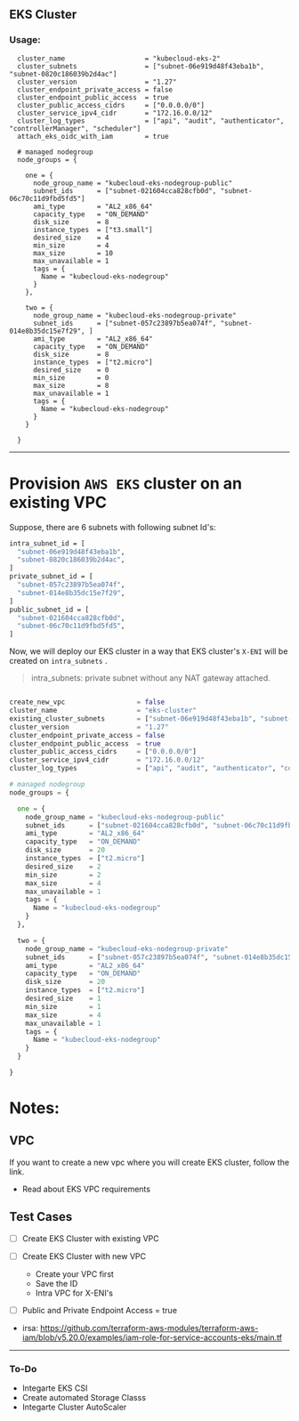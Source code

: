 ## EKS Cluster

### Usage:

```
  cluster_name                    = "kubecloud-eks-2"
  cluster_subnets                 = ["subnet-06e919d48f43eba1b", "subnet-0820c186039b2d4ac"]
  cluster_version                 = "1.27"
  cluster_endpoint_private_access = false
  cluster_endpoint_public_access  = true
  cluster_public_access_cidrs     = ["0.0.0.0/0"]
  cluster_service_ipv4_cidr       = "172.16.0.0/12"
  cluster_log_types               = ["api", "audit", "authenticator", "controllerManager", "scheduler"]
  attach_eks_oidc_with_iam        = true
  
  # managed nodegroup
  node_groups = {
  
    one = {
      node_group_name = "kubecloud-eks-nodegroup-public"
      subnet_ids      = ["subnet-021604cca828cfb0d", "subnet-06c70c11d9fbd5fd5"]
      ami_type        = "AL2_x86_64"
      capacity_type   = "ON_DEMAND"
      disk_size       = 8
      instance_types  = ["t3.small"]
      desired_size    = 4
      min_size        = 4
      max_size        = 10
      max_unavailable = 1
      tags = {
        Name = "kubecloud-eks-nodegroup"
      }
    },
  
    two = {
      node_group_name = "kubecloud-eks-nodegroup-private"
      subnet_ids      = ["subnet-057c23897b5ea074f", "subnet-014e8b35dc15e7f29", ]
      ami_type        = "AL2_x86_64"
      capacity_type   = "ON_DEMAND"
      disk_size       = 8
      instance_types  = ["t2.micro"]
      desired_size    = 0
      min_size        = 0
      max_size        = 8
      max_unavailable = 1
      tags = {
        Name = "kubecloud-eks-nodegroup"
      }
    }
  
  }

```








*******

# Provision `AWS EKS` cluster on an existing VPC
Suppose, there are 6 subnets with following subnet Id's:
 
```bash
intra_subnet_id = [
  "subnet-06e919d48f43eba1b",
  "subnet-0820c186039b2d4ac",
]
private_subnet_id = [
  "subnet-057c23897b5ea074f",
  "subnet-014e8b35dc15e7f29",
]
public_subnet_id = [
  "subnet-021604cca828cfb0d",
  "subnet-06c70c11d9fbd5fd5",
]

```
Now, we will deploy our EKS cluster in a way that EKS cluster's `X-ENI` will be created on `intra_subnets` . 

> intra_subnets: private subnet without any NAT gateway attached.

```tf

create_new_vpc                  = false
cluster_name                    = "eks-cluster"
existing_cluster_subnets        = ["subnet-06e919d48f43eba1b", "subnet-0820c186039b2d4ac"]
cluster_version                 = "1.27"
cluster_endpoint_private_access = false
cluster_endpoint_public_access  = true
cluster_public_access_cidrs     = ["0.0.0.0/0"]
cluster_service_ipv4_cidr       = "172.16.0.0/12"
cluster_log_types               = ["api", "audit", "authenticator", "controllerManager", "scheduler"]

# managed nodegroup
node_groups = {

  one = {
    node_group_name = "kubecloud-eks-nodegroup-public"
    subnet_ids      = ["subnet-021604cca828cfb0d", "subnet-06c70c11d9fbd5fd5"]
    ami_type        = "AL2_x86_64"
    capacity_type   = "ON_DEMAND"
    disk_size       = 20
    instance_types  = ["t2.micro"]
    desired_size    = 2
    min_size        = 2
    max_size        = 4
    max_unavailable = 1
    tags = {
      Name = "kubecloud-eks-nodegroup"
    }
  },

  two = {
    node_group_name = "kubecloud-eks-nodegroup-private"
    subnet_ids      = ["subnet-057c23897b5ea074f", "subnet-014e8b35dc15e7f29", ]
    ami_type        = "AL2_x86_64"
    capacity_type   = "ON_DEMAND"
    disk_size       = 20
    instance_types  = ["t2.micro"]
    desired_size    = 1
    min_size        = 1
    max_size        = 4
    max_unavailable = 1
    tags = {
      Name = "kubecloud-eks-nodegroup"
    }
  }

}


```

# Notes:


## VPC

If you want to create a new vpc where you will create EKS cluster, follow the link. 

- Read about EKS VPC requirements

## Test Cases

- [ ] Create EKS Cluster with existing VPC
- [ ] Create EKS Cluster with new VPC
    - Create your VPC first
    - Save the ID
    - Intra VPC for X-ENI's

- [ ]  Public and Private Endpoint Access = true

- irsa: https://github.com/terraform-aws-modules/terraform-aws-iam/blob/v5.20.0/examples/iam-role-for-service-accounts-eks/main.tf

***
### To-Do
- Integarte EKS CSI 
- Create automated Storage Classs
- Integarte Cluster AutoScaler
